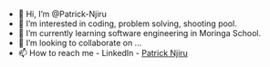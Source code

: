 - 👋 Hi, I’m @Patrick-Njiru
- 👀 I’m interested in coding, problem solving, shooting pool.
- 🌱 I’m currently learning software engineering in Moringa School.
- 💞️ I’m looking to collaborate on ...
- 📫 How to reach me - LinkedIn - [Patrick Njiru](httpswwwlinkedincominpatricknjiru7569241ba)


<!---
Patrick-Njiru/Patrick-Njiru is a ✨ special ✨ repository because its `README.md` (this file) appears on your GitHub profile.
You can click the Preview link to take a look at your changes.
--->
